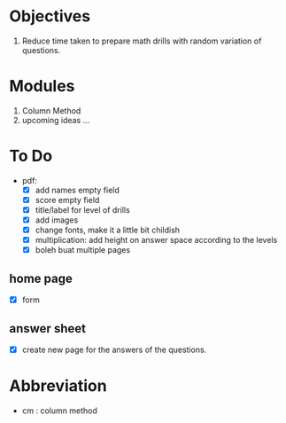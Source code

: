 # Objectives
1. Reduce time taken to prepare math drills with random variation of questions.

# Modules
1. Column Method
2. upcoming ideas ...

# To Do 
- pdf:
    - [x] add names empty field
    - [x] score empty field
    - [x] title/label for level of drills
    - [x] add images
    - [x] change fonts, make it a little bit childish
    - [x] multiplication: add height on answer space according to the levels
    - [x] boleh buat multiple pages

## home page
- [x] form

## answer sheet
- [x] create new page for the answers of the questions.

# Abbreviation
- cm : column method

